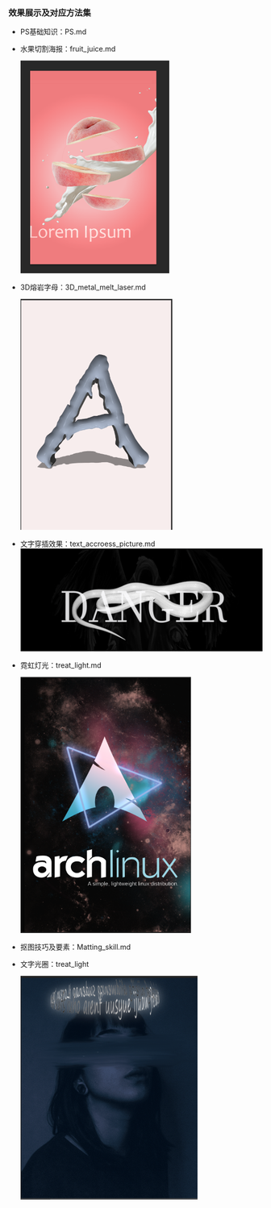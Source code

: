 ### 效果展示及对应方法集

- PS基础知识：PS.md

- 水果切割海报：fruit_juice.md
  
  <img title="" src="./pictures_of_PS/fruit.png" alt="" width="295">

- 3D熔岩字母：3D_metal_melt_laser.md
  
  <img title="" src="./pictures_of_PS/character_A.png" alt="" width="301">

- 文字穿插效果：text_accroess_picture.md
     ![](./pictures_of_PS/snake_of_text.png)

- 霓虹灯光：treat_light.md
  
  <img src="./pictures_of_PS/Linux_light.png" title="" alt="" width="338">

- 抠图技巧及要素：Matting_skill.md

- 文字光圈：treat_light
  
  <img title="" src="./pictures_of_PS/text_circle.png" alt="" width="351">
